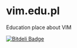 vim.edu.pl
==========

Education place about VIM


[![Bitdeli
Badge](https://d2weczhvl823v0.cloudfront.net/piecioshka/vim.edu.pl/trend.png)](https://bitdeli.com/free
"Bitdeli Badge")

